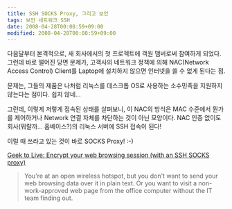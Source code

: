```yaml
---
title: SSH SOCKS Proxy, 그리고 보안
tags: 보안 네트워크 SSH
date: 2008-04-28T00:08:59+09:00
modified: 2008-04-28T00:08:59+09:00
---
```

다음달부터 본격적으로, 새 회사에서의 첫 프로젝트에 객원 맴버로써
참여하게 되었다. 그런데 바로 떨어진 당면 문제가, 고객사의 네트워크
정책에 의해 NAC(Network Access Control) Client를 Laptop에 설치하지
않으면 인터넷을 쓸 수 없게 된다는 점.

문제는, 그들의 제품은 나처럼 리눅스를 데스크톱 OS로 사용하는
소수민족을 지원하지 않는다는 점이다. 쉽지 않네...

그런데, 이렇게 저렇게 접속된 상태를 살펴보니, 이 NAC의 방식은
MAC 수준에서 뭔가를 제어하거나 Network 연결 자체를 차단하는 것이
아닌 모양이다. NAC 인증 없이도 회사(뭐랄까... 홈베이스?)의 리눅스
서버에 SSH 접속이 된다!

이럴 때 쓰라고 있는 것이 바로 SOCKS Proxy! :-)
  
[Geek to Live: Encrypt your web browsing session (with an SSH SOCKS proxy)](http://lifehacker.com/software/ssh/geek-to-live--encrypt-your-web-browsing-session-with-an-ssh-socks-proxy-237227.php)

> You're at an open wireless hotspot, but you don't want to send your web browsing data over it in plain text. Or you want to visit a non-work-approved web page from the office computer without the IT team finding out.
